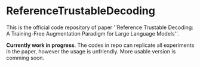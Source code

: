 # ReferenceTrustableDecoding

This is the official code repository of paper ''Reference Trustable Decoding: A Training-Free Augmentation Paradigm for Large Language Models''.

**Currently work in progress**. The codes in repo can replicate all experiments in the paper, however the usage is unfriendly. More usable version is comming soon.